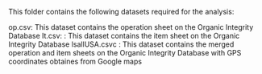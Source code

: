 This folder contains the following datasets required for the analysis:

op.csv: This dataset contains the operation sheet on the Organic Integrity Database
It.csv: : This dataset contains the item sheet on the Organic Integrity Database
lsallUSA.csvc : This dataset contains the merged operation and item sheets on the Organic Integrity Database with GPS coordinates obtaines from Google maps
